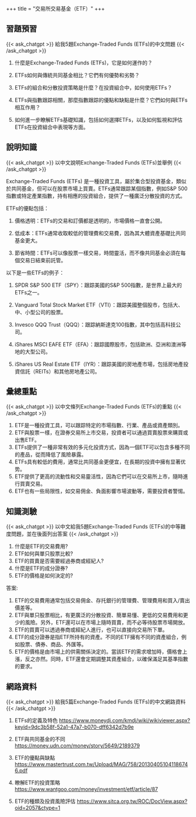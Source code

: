 +++
title = "交易所交易基金（ETF）"
+++
## 習題預習
{{< ask_chatgpt >}}
給我5題Exchange-Traded Funds (ETFs)的中文問題
{{< /ask_chatgpt >}}



1. 什麼是Exchange-Traded Funds (ETFs)，它是如何運作的？

2. ETFs如何與傳統共同基金相比？它們有何優勢和劣勢？

3. ETFs的組合和分散投資策略是什麼？在投資組合中，如何使用ETFs？

4. ETFs與指數跟踪相關，那麼指數跟踪的優點和缺點是什麼？它們如何與ETFs相互作用？

5. 如何進一步瞭解ETFs基礎知識，包括如何選擇ETFs，以及如何監視和評估ETFs在投資組合中表現等方面。   

## 說明知識
{{< ask_chatgpt >}}
以中文說明Exchange-Traded Funds (ETFs)並舉例
{{< /ask_chatgpt >}}



Exchange-Traded Funds (ETFs) 是一種投資工具，屬於集合型投資基金，類似於共同基金，但可以在股票市場上買賣。ETFs通常跟踪某個指數，例如S&P 500指數或特定產業指數，持有相應的投資組合，提供了一種廣泛分散投資的方式。

ETFs的優點包括：

1. 價格透明：ETFs的交易和訂價都是透明的，市場價格一直會公開。

2. 低成本：ETFs通常收取較低的管理費和交易費，因為其大體資產基礎比共同基金更大。

3. 節省時間：ETFs可以像股票一樣交易，時間靈活，而不像共同基金必須在每個交易日結束前託管。

以下是一些ETFs的例子：

1. SPDR S&P 500 ETF（SPY）：跟踪美國的S&P 500指數，是世界上最大的ETFs之一。

2. Vanguard Total Stock Market ETF（VTI）：跟踪美國整個股市，包括大、中、小型公司的股票。

3. Invesco QQQ Trust（QQQ）：跟踪納斯達克100指數，其中包括高科技公司。

4. iShares MSCI EAFE ETF（EFA）：跟踪國際股市，包括歐洲、亞洲和澳洲等地的大型公司。

5. iShares US Real Estate ETF（IYR）：跟踪美國的房地產市場，包括房地產投資信託（REITs）和其他房地產公司。   

## 彙總重點
{{< ask_chatgpt >}}
以中文條列Exchange-Traded Funds (ETFs)的重點
{{< /ask_chatgpt >}}



1. ETF是一種投資工具，可以跟踪特定的市場指數、行業、產品或資產類別。
2. ETF與股票一樣，在證券交易所上市交易，投資者可以通過買賣股票來購買或出售ETF。
3. ETFs提供了一種非常有效的多元化投資方式，因為一個ETF可以包含多種不同的產品，從而降低了風險暴露。
4. ETFs具有較低的費用，通常比共同基金更便宜，在長期的投資中擁有显著优势。
5. ETF提供了更高的流動性和交易靈活性，因為它們可以在交易所上市，隨時進行買賣交易。
6. ETF也有一些局限性，如交易佣金、負面影響市場波動等，需要投資者警惕。   

## 知識測驗
{{< ask_chatgpt >}}
以中文給我5題Exchange-Traded Funds (ETFs)的中等難度問題，並在後面列出答案
{{< /ask_chatgpt >}}



1. 什麼是ETF的交易費用?
2. ETF如何與單只股票比較?
3. ETF的買賣是否需要經過券商或經紀人?
4. 什麼是ETF的成分證券?
5. ETF的價格是如何決定的?

答案:

1. ETF的交易費用通常包括交易佣金、存托銀行的管理費、管理費用和買入/賣出價差等。
2. ETF與單只股票相比，有更廣泛的分散投資、簡單易懂、更低的交易費用和更少的風險。另外，ETF還可以在市場上隨時買賣，而不必等待股票市場開放。
3. ETF的買賣可以透過券商或經紀人進行，也可以直接向交易所下單。
4. ETF的成分證券是指ETF所持有的資產。不同的ETF擁有不同的資產組合，例如股票、債券、商品、外匯等。
5. ETF的價格是由市場上的供需關係決定的。當該ETF的需求增加時，價格會上漲，反之亦然。同時，ETF還會定期調整其資產組合，以確保滿足其基準指數的要求。   

## 網路資料
{{< ask_chatgpt >}}
給我5篇Exchange-Traded Funds (ETFs)的中文網路資料
{{< /ask_chatgpt >}}



1. ETFs的定義及特色
https://www.moneydj.com/kmdj/wiki/wikiviewer.aspx?keyid=9dc3b58f-52a1-47a7-b070-dff6342d7b9e

2. ETF與共同基金的不同
https://money.udn.com/money/story/5649/2189379

3. ETF的優點與缺點
https://www.mastertrust.com.tw/Upload/MAG/758/201304051041186746.pdf

4. 瞭解ETF的投資策略
https://www.wantgoo.com/money/investment/etf/article/87

5. ETF的種類及投資風險評估
https://www.sitca.org.tw/ROC/DocView.aspx?oid=2057&ctype=1   

